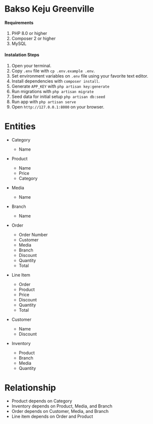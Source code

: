 # Bakso Keju Greenville

#### Requirements

1. PHP 8.0 or higher
2. Composer 2 or higher
3. MySQL

#### Instalation Steps

1. Open your terminal.
1. Copy `.env` file with `cp .env.example .env`.
1. Set environment variables on `.env` file using your favorite text editor.
1. Install dependencies with `composer install`.
1. Generate `APP_KEY` with `php artisan key:generate`
1. Run migrations with `php artisan migrate`
1. Seed data for initial setup `php artisan db:seed`
1. Run app with `php artisan serve`
1. Open `http://127.0.0.1:8000` on your browser.

# Entities

- Category
  - Name

- Product
  - Name
  - Price
  - Category

- Media
  - Name

- Branch
  - Name

- Order
  - Order Number
  - Customer
  - Media
  - Branch
  - Discount
  - Quantity
  - Total

- Line Item
  - Order
  - Product
  - Price
  - Discount
  - Quantity
  - Total

- Customer
  - Name
  - Discount

- Inventory
  - Product
  - Branch
  - Media
  - Quantity

# Relationship

- Product depends on Category
- Inventory depends on Product, Media, and Branch
- Order depends on Customer, Media, and Branch
- Line item depends on Order and Product
